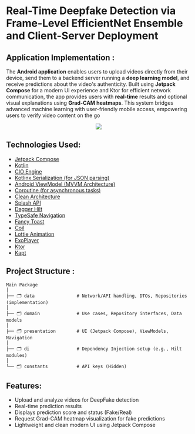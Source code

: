 # Real-Time Deepfake Detection via Frame-Level EfficientNet  Ensemble and Client-Server Deployment

## Application Implementation :

The **Android application** enables users to upload videos directly from their device, send them to a backend server running a **deep learning model**, and receive predictions about the video's authenticity. Built using **Jetpack Compose** for a modern UI experience and Ktor for efficient network communication, the app provides users with **real-time** results and optional visual explanations using **Grad-CAM heatmaps**. This system bridges advanced machine learning with user-friendly mobile access, empowering users to verify video content on the go

<div align="center">
  <img src="https://github.com/user-attachments/assets/fccf7627-628e-4236-a687-8c491c0669dc"  />
</div>


## Technologies Used:
- [Jetpack Compose](https://developer.android.com/compose)
- [Kotlin](https://kotlinlang.org/)
- [CIO Engine](https://ktor.io/docs/client-engines.html)
- [Kotlinx Serialization (for JSON parsing)](https://kotlinlang.org/docs/serialization.html)
- [Android ViewModel (MVVM Architecture)](https://developer.android.com/topic/architecture)
- [Coroutine (for asynchronous tasks)](https://kotlinlang.org/docs/coroutines-overview.html)
- [Clean Architecture](https://developer.android.com/topic/architecture)
- [Splash API](https://developer.android.com/develop/ui/views/launch/splash-screen)
- [Dagger Hilt](https://dagger.dev/hilt/)
- [TypeSafe Navigation](https://developer.android.com/jetpack/androidx/releases/navigation)
- [Fancy Toast](https://github.com/Shashank02051997/FancyToast-Android)
- [Coil](https://coil-kt.github.io/coil/)
- [Lottie Animation](https://lottiefiles.com/)
- [ExoPlayer](https://developer.android.com/reference/androidx/media3/exoplayer/video/package-summary)
- [Ktor](https://ktor.io/)
- [Kapt](https://kotlinlang.org/docs/kapt.html)



## Project Structure :

```
Main Package
│
├── 🗂️ data                # Network/API handling, DTOs, Repositories (implementation)
│
├── 🗂️ domain              # Use cases, Repository interfaces, Data models
│
├── 🗂️ presentation        # UI (Jetpack Compose), ViewModels, Navigation
│
├── 🗂️ di                  # Dependency Injection setup (e.g., Hilt modules)
│
└── 🗂️ constants           # API keys (Hidden)
```

## Features:
- Upload and analyze videos for DeepFake detection
- Real-time prediction results
- Displays prediction score and status (Fake/Real)
- Request Grad-CAM heatmap visualization for fake predictions
- Lightweight and clean modern UI using Jetpack Compose


